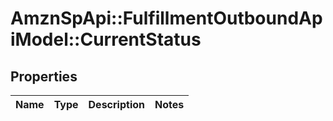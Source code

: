 # AmznSpApi::FulfillmentOutboundApiModel::CurrentStatus

## Properties
Name | Type | Description | Notes
------------ | ------------- | ------------- | -------------

